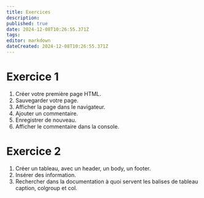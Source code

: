 ```yaml
---
title: Exercices
description: 
published: true
date: 2024-12-08T10:26:55.371Z
tags: 
editor: markdown
dateCreated: 2024-12-08T10:26:55.371Z
---
```


# Exercice 1

1. Créer votre première page HTML.
1. Sauvegarder votre page.
1. Afficher la page dans le navigateur.
1. Ajouter un commentaire.
1. Enregistrer de nouveau.
1. Afficher le commentaire dans la console.

# Exercice 2

1. Créer un tableau, avec un header, un body, un footer.
1. Insérer des information.
1. Rechercher dans la documentation à quoi servent les balises de tableau caption, colgroup et col.